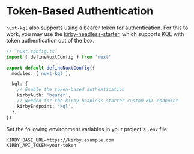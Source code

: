 # Token-Based Authentication

`nuxt-kql` also supports using a bearer token for authentication. For this to work, you may use the [kirby-headless-starter](https://github.com/johannschopplich/kirby-headless-starter), which supports KQL with token authentication out of the box.

```ts
// `nuxt.config.ts`
import { defineNuxtConfig } from 'nuxt'

export default defineNuxtConfig({
  modules: ['nuxt-kql'],

  kql: {
    // Enable the token-based authentication
    kirbyAuth: 'bearer',
    // Needed for the kirby-headless-starter custom KQL endpoint
    kirbyEndpoint: 'kql',
  },
})
```

Set the following environment variables in your project's `.env` file:

```
KIRBY_BASE_URL=https://kirby.example.com
KIRBY_API_TOKEN=your-token
```
